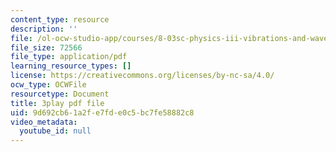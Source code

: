 ```yaml
---
content_type: resource
description: ''
file: /ol-ocw-studio-app/courses/8-03sc-physics-iii-vibrations-and-waves-fall-2016/9d692cb61a2fe7fde0c5bc7fe58882c8_VGAlyJ7e0IQ.pdf
file_size: 72566
file_type: application/pdf
learning_resource_types: []
license: https://creativecommons.org/licenses/by-nc-sa/4.0/
ocw_type: OCWFile
resourcetype: Document
title: 3play pdf file
uid: 9d692cb6-1a2f-e7fd-e0c5-bc7fe58882c8
video_metadata:
  youtube_id: null
---
```

